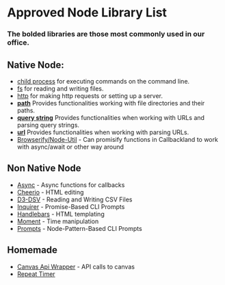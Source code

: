 # Approved Node Library List

### The **bolded** libraries are those most commonly used in our office.

## Native Node:
- [child process](https://nodejs.org/api/child_process.html) for executing commands on the command line.
- [fs](https://nodejs.org/api/fs.html) for reading and writing files.
- [http](https://nodejs.org/api/http.html) for making http requests or setting up a server.
- [**path**](https://nodejs.org/api/path.html) Provides functionalities working with file directories and their paths.
- [**query string**](https://nodejs.org/api/querystring.html) Provides functionalities when working with URLs and parsing query strings.
- [**url**](https://nodejs.org/api/url.html) Provides functionalities when working with parsing URLs.
- [Browserify/Node-Util](https://github.com/browserify/node-util) - Can promisify functions in Callbackland to work with async/await or other way around

## Non Native Node

- [Async](https://www.npmjs.com/package/async) - Async functions for callbacks
- [Cheerio](https://www.npmjs.com/package/cheerio) - HTML editing
- [D3-DSV](https://www.npmjs.com/package/d3-dsv) - Reading and Writing CSV Files
- [Inquirer](https://www.npmjs.com/package/inquirer) - Promise-Based CLI Prompts
- [Handlebars](https://www.npmjs.com/package/handlebars) - HTML templating
- [Moment](https://www.npmjs.com/package/moment) - Time manipulation
- [Prompts](https://www.npmjs.com/package/prompts) - Node-Pattern-Based CLI Prompts

## Homemade

- [Canvas Api Wrapper](https://github.com/byuitechops/canvas-api-wrapper) - API calls to canvas
- [Repeat Timer](https://github.com/byuitechops/repeat-timer)



